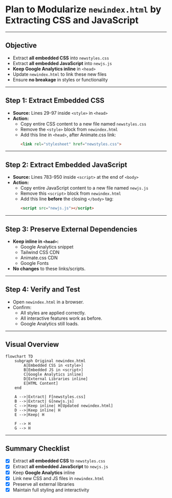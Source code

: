 # Plan to Modularize `newindex.html` by Extracting CSS and JavaScript

---

## Objective
- Extract **all embedded CSS** into `newstyles.css`
- Extract **all embedded JavaScript** into `newjs.js`
- **Keep Google Analytics inline** in `<head>`
- Update `newindex.html` to link these new files
- Ensure **no breakage** in styles or functionality

---

## Step 1: Extract Embedded CSS

- **Source:** Lines 29-97 inside `<style>` in `<head>`
- **Action:**
  - Copy entire CSS content to a new file named `newstyles.css`
  - Remove the `<style>` block from `newindex.html`
  - Add this line in `<head>`, after Animate.css link:
    ```html
    <link rel="stylesheet" href="newstyles.css">
    ```

---

## Step 2: Extract Embedded JavaScript

- **Source:** Lines 783-950 inside `<script>` at the end of `<body>`
- **Action:**
  - Copy entire JavaScript content to a new file named `newjs.js`
  - Remove this `<script>` block from `newindex.html`
  - Add this line **before** the closing `</body>` tag:
    ```html
    <script src="newjs.js"></script>
    ```

---

## Step 3: Preserve External Dependencies

- **Keep inline in `<head>`:**
  - Google Analytics snippet
  - Tailwind CSS CDN
  - Animate.css CDN
  - Google Fonts
- **No changes** to these links/scripts.

---

## Step 4: Verify and Test

- Open `newindex.html` in a browser.
- Confirm:
  - All styles are applied correctly.
  - All interactive features work as before.
  - Google Analytics still loads.

---

## Visual Overview

```mermaid
flowchart TD
    subgraph Original newindex.html
        A[Embedded CSS in <style>]
        B[Embedded JS in <script>]
        C[Google Analytics inline]
        D[External Libraries inline]
        E[HTML Content]
    end

    A -->|Extract| F[newstyles.css]
    B -->|Extract| G[newjs.js]
    C -->|Keep inline| H[Updated newindex.html]
    D -->|Keep inline| H
    E -->|Keep| H

    F --> H
    G --> H
```

---

## Summary Checklist

- [x] Extract **all embedded CSS** to `newstyles.css`
- [x] Extract **all embedded JavaScript** to `newjs.js`
- [x] Keep **Google Analytics** inline
- [x] Link new CSS and JS files in `newindex.html`
- [x] Preserve all external libraries
- [x] Maintain full styling and interactivity